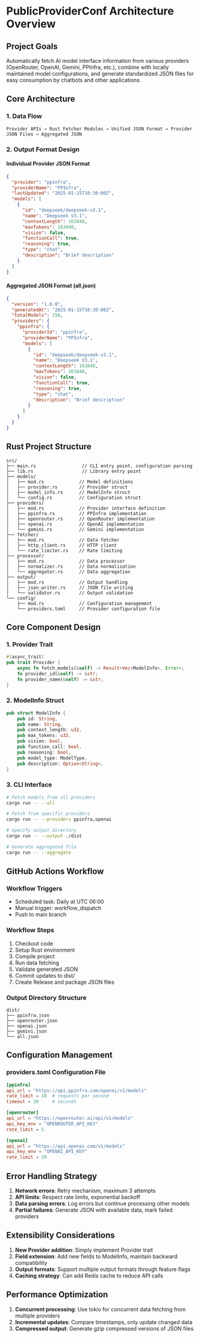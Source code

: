 # PublicProviderConf Architecture Overview

## Project Goals

Automatically fetch AI model interface information from various providers (OpenRouter, OpenAI, Gemini, PPInfra, etc.), combine with locally maintained model configurations, and generate standardized JSON files for easy consumption by chatbots and other applications.

## Core Architecture

### 1. Data Flow
```
Provider APIs → Rust Fetcher Modules → Unified JSON Format → Provider JSON Files → Aggregated JSON
```

### 2. Output Format Design

#### Individual Provider JSON Format
```json
{
  "provider": "ppinfra",
  "providerName": "PPInfra",
  "lastUpdated": "2025-01-15T10:30:00Z",
  "models": [
    {
      "id": "deepseek/deepseek-v3.1",
      "name": "Deepseek V3.1", 
      "contextLength": 163840,
      "maxTokens": 163840,
      "vision": false,
      "functionCall": true,
      "reasoning": true,
      "type": "chat",
      "description": "Brief description"
    }
  ]
}
```

#### Aggregated JSON Format (all.json)
```json
{
  "version": "1.0.0",
  "generatedAt": "2025-01-15T10:30:00Z",
  "totalModels": 150,
  "providers": {
    "ppinfra": {
      "providerId": "ppinfra",
      "providerName": "PPInfra",
      "models": [
        {
          "id": "deepseek/deepseek-v3.1",
          "name": "Deepseek V3.1",
          "contextLength": 163840,
          "maxTokens": 163840,
          "vision": false,
          "functionCall": true,
          "reasoning": true,
          "type": "chat",
          "description": "Brief description"
        }
      ]
    }
  }
}
```

## Rust Project Structure

```
src/
├── main.rs                 // CLI entry point, configuration parsing
├── lib.rs                  // Library entry point
├── models/
│   ├── mod.rs             // Model definitions
│   ├── provider.rs        // Provider struct
│   ├── model_info.rs      // ModelInfo struct
│   └── config.rs          // Configuration struct
├── providers/
│   ├── mod.rs             // Provider interface definition
│   ├── ppinfra.rs         // PPInfra implementation
│   ├── openrouter.rs      // OpenRouter implementation
│   ├── openai.rs          // OpenAI implementation
│   └── gemini.rs          // Gemini implementation
├── fetcher/
│   ├── mod.rs             // Data fetcher
│   ├── http_client.rs     // HTTP client
│   └── rate_limiter.rs    // Rate limiting
├── processor/
│   ├── mod.rs             // Data processor
│   ├── normalizer.rs      // Data normalization
│   └── aggregator.rs      // Data aggregation
├── output/
│   ├── mod.rs             // Output handling
│   ├── json_writer.rs     // JSON file writing
│   └── validator.rs       // Output validation
└── config/
    ├── mod.rs             // Configuration management
    └── providers.toml     // Provider configuration file
```

## Core Component Design

### 1. Provider Trait
```rust
#[async_trait]
pub trait Provider {
    async fn fetch_models(&self) -> Result<Vec<ModelInfo>, Error>;
    fn provider_id(&self) -> &str;
    fn provider_name(&self) -> &str;
}
```

### 2. ModelInfo Struct
```rust
pub struct ModelInfo {
    pub id: String,
    pub name: String,
    pub context_length: u32,
    pub max_tokens: u32,
    pub vision: bool,
    pub function_call: bool,
    pub reasoning: bool,
    pub model_type: ModelType,
    pub description: Option<String>,
}
```

### 3. CLI Interface
```bash
# Fetch models from all providers
cargo run -- --all

# Fetch from specific providers
cargo run -- --providers ppinfra,openai

# Specify output directory
cargo run -- --output ./dist

# Generate aggregated file
cargo run -- --aggregate
```

## GitHub Actions Workflow

### Workflow Triggers
- Scheduled task: Daily at UTC 06:00
- Manual trigger: workflow_dispatch
- Push to main branch

### Workflow Steps
1. Checkout code
2. Setup Rust environment
3. Compile project
4. Run data fetching
5. Validate generated JSON
6. Commit updates to dist/
7. Create Release and package JSON files

### Output Directory Structure
```
dist/
├── ppinfra.json
├── openrouter.json
├── openai.json
├── gemini.json
└── all.json
```

## Configuration Management

### providers.toml Configuration File
```toml
[ppinfra]
api_url = "https://api.ppinfra.com/openai/v1/models"
rate_limit = 10  # requests per second
timeout = 30     # seconds

[openrouter]
api_url = "https://openrouter.ai/api/v1/models"
api_key_env = "OPENROUTER_API_KEY"
rate_limit = 5

[openai]
api_url = "https://api.openai.com/v1/models"
api_key_env = "OPENAI_API_KEY"
rate_limit = 20
```

## Error Handling Strategy

1. **Network errors**: Retry mechanism, maximum 3 attempts
2. **API limits**: Respect rate limits, exponential backoff
3. **Data parsing errors**: Log errors but continue processing other models
4. **Partial failures**: Generate JSON with available data, mark failed providers

## Extensibility Considerations

1. **New Provider addition**: Simply implement Provider trait
2. **Field extension**: Add new fields to ModelInfo, maintain backward compatibility
3. **Output formats**: Support multiple output formats through feature flags
4. **Caching strategy**: Can add Redis cache to reduce API calls

## Performance Optimization

1. **Concurrent processing**: Use tokio for concurrent data fetching from multiple providers
2. **Incremental updates**: Compare timestamps, only update changed data
3. **Compressed output**: Generate gzip compressed versions of JSON files